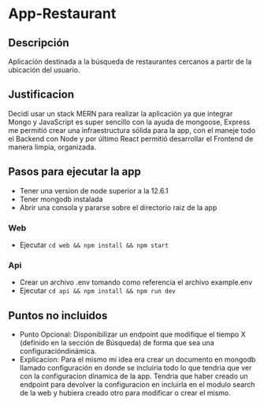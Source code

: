 # App-Restaurant

## Descripción

Aplicación destinada a la búsqueda de restaurantes cercanos a partir de la ubicación del usuario.

## Justificacion

Decidí usar un stack MERN para realizar la aplicación ya que integrar Mongo y JavaScript es super sencillo con la ayuda de mongoose, Express me permitió crear una infraestructura sólida para la app, con el maneje todo el Backend con Node y por último React permitió desarrollar el Frontend de manera limpia, organizada.

## Pasos para ejecutar la app

- Tener una version de node superior a la 12.6.1
- Tener mongodb instalada
- Abrir una consola y pararse sobre el directorio raiz de la app

### Web

- Ejecutar `cd web && npm install && npm start`

### Api

- Crear un archivo .env tomando como referencia el archivo example.env
- Ejecutar `cd api && npm install && npm run dev`

## Puntos no incluidos

- Punto Opcional: Disponibilizar un endpoint que modifique el tiempo X (definido en la sección de
  Búsqueda) ​de ​forma ​que ​sea ​una ​configuración ​dinámica.
- Explicacion: Para el mismo mi idea era crear un documento en mongodb llamado configuración en donde se incluiria todo lo que tendria que ver con la configuracion dinamica de la app. Tendria que haber creado un endpoint para devolver la configuracion en incluirla en el modulo search de la web y hubiera creado otro para modificar o crear el mismo.
